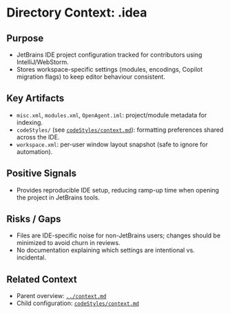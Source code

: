 # Directory Context: .idea

## Purpose
- JetBrains IDE project configuration tracked for contributors using IntelliJ/WebStorm.
- Stores workspace-specific settings (modules, encodings, Copilot migration flags) to keep editor behaviour consistent.

## Key Artifacts
- `misc.xml`, `modules.xml`, `OpenAgent.iml`: project/module metadata for indexing.
- `codeStyles/` (see [`codeStyles/context.md`](codeStyles/context.md)): formatting preferences shared across the IDE.
- `workspace.xml`: per-user window layout snapshot (safe to ignore for automation).

## Positive Signals
- Provides reproducible IDE setup, reducing ramp-up time when opening the project in JetBrains tools.

## Risks / Gaps
- Files are IDE-specific noise for non-JetBrains users; changes should be minimized to avoid churn in reviews.
- No documentation explaining which settings are intentional vs. incidental.

## Related Context
- Parent overview: [`../context.md`](../context.md)
- Child configuration: [`codeStyles/context.md`](codeStyles/context.md)
